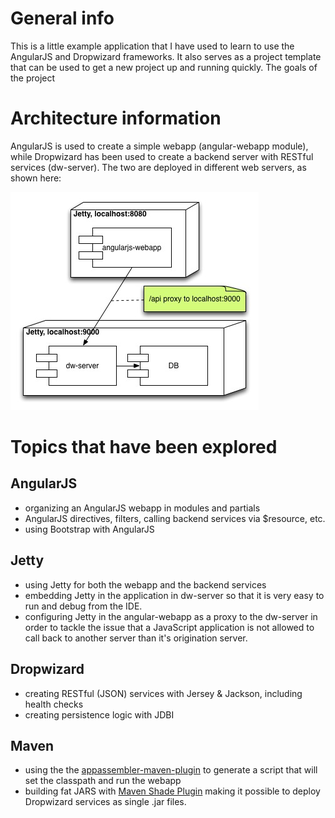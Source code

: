 # General info

This is a little example application that I have used to learn to use the AngularJS and Dropwizard
frameworks. It also serves as a project template that can be used to get a new project up and running
quickly. The goals of the project


# Architecture information

AngularJS is used to create a simple webapp (angular-webapp module), while Dropwizard has
been used to create a backend server with RESTful services (dw-server). The two are deployed in different
web servers, as shown here:

![Deployment diagram](doc/deployment_diagram.jpg)

# Topics that have been explored

## AngularJS
- organizing an AngularJS webapp in modules and partials
- AngularJS directives, filters, calling backend services via $resource, etc.
- using Bootstrap with AngularJS

## Jetty
- using Jetty for both the webapp and the backend services
- embedding Jetty in the application in dw-server so that it is very easy to run and debug from the IDE.
- configuring Jetty in the angular-webapp as a proxy to the dw-server in order to tackle the issue that
  a JavaScript application is not allowed to call back to another server than it's origination server.

## Dropwizard
- creating RESTful (JSON) services with Jersey & Jackson, including health checks
- creating persistence logic with JDBI

## Maven
- using the the [appassembler-maven-plugin](http://mojo.codehaus.org/appassembler/appassembler-maven-plugin/index.html)
to generate a script that will set the classpath and run the webapp
- building fat JARS with [Maven Shade Plugin](http://maven.apache.org/plugins/maven-shade-plugin/) making it
possible to deploy Dropwizard services as single .jar files.



